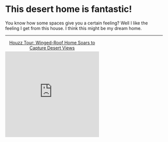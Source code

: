 <!--
.. title: Dream Home
.. slug: dream Home
.. date: 2017-09-25 15:29:40 UTC
.. tags: blog, design, 
.. category: design
.. link: 
.. description: My dream Home
.. type: text
-->
# This desert home is fantastic! #

You know how some spaces give you a certain feeling? 
Well I like the feeling I get from this house. I think this might be my dream home.


----------
 

<div id="hzroot6960957" style="width:300px;text-align:center;font-size:12px;padding:0;border:0;margin:0;"><div style="font-size:14px;margin-bottom:3px;"><a href="https://www.houzz.com/ideabooks/91236358/list/houzz-tour-winged-roof-home-soars-to-capture-desert-views" target="_blank">Houzz Tour: Winged-Roof Home Soars to Capture Desert Views</a></div><div style="padding:0;margin:0;border:0;margin-bottom:3px;"><iframe data-hzvt="MjAxNzA5MjU6MjYyODp2aWV3R2FsbGVyeQ==" name="HouzzWidget7887790" id="HouzzWidget7887790" border=0 frameborder="0" SCROLLING=NO style="border:0 none;width:300px;height:275px;" src="https://www.houzz.com/jsGalleryWidget/gallery/91236358//new_window=yes/title_on=yes/width=300"></iframe></div></div>

